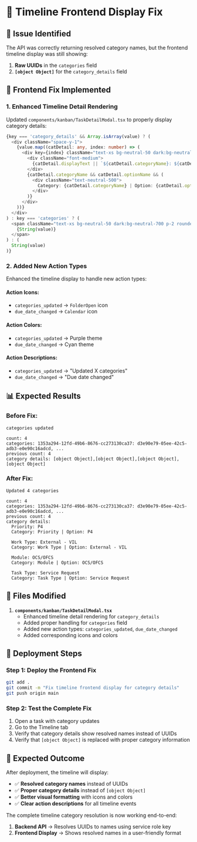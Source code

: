 # 🎯 Timeline Frontend Display Fix

## 🚨 **Issue Identified**

The API was correctly returning resolved category names, but the frontend timeline display was still showing:
1. **Raw UUIDs** in the `categories` field
2. **`[object Object]`** for the `category_details` field

## 🔧 **Frontend Fix Implemented**

### **1. Enhanced Timeline Detail Rendering**
Updated `components/kanban/TaskDetailModal.tsx` to properly display category details:

```typescript
{key === 'category_details' && Array.isArray(value) ? (
  <div className="space-y-1">
    {value.map((catDetail: any, index: number) => (
      <div key={index} className="text-xs bg-neutral-50 dark:bg-neutral-700 p-2 rounded">
        <div className="font-medium">
          {catDetail.displayText || `${catDetail.categoryName}: ${catDetail.optionName || 'N/A'}`}
        </div>
        {catDetail.categoryName && catDetail.optionName && (
          <div className="text-neutral-500">
            Category: {catDetail.categoryName} | Option: {catDetail.optionName}
          </div>
        )}
      </div>
    ))}
  </div>
) : key === 'categories' ? (
  <span className="text-xs bg-neutral-50 dark:bg-neutral-700 p-2 rounded">
    {String(value)}
  </span>
) : (
  String(value)
)}
```

### **2. Added New Action Types**
Enhanced the timeline display to handle new action types:

#### **Action Icons:**
- `categories_updated` → `FolderOpen` icon
- `due_date_changed` → `Calendar` icon

#### **Action Colors:**
- `categories_updated` → Purple theme
- `due_date_changed` → Cyan theme

#### **Action Descriptions:**
- `categories_updated` → "Updated X categories"
- `due_date_changed` → "Due date changed"

## 📊 **Expected Results**

### **Before Fix:**
```
categories updated

count: 4
categories: 1353a294-12fd-49b6-8676-cc273130ca37: d3e90e79-05ee-42c5-adb3-e0e90c16adcd, ...
previous count: 4
category details: [object Object],[object Object],[object Object],[object Object]
```

### **After Fix:**
```
Updated 4 categories

count: 4
categories: 1353a294-12fd-49b6-8676-cc273130ca37: d3e90e79-05ee-42c5-adb3-e0e90c16adcd, ...
previous count: 4
category details:
  Priority: P4
  Category: Priority | Option: P4
  
  Work Type: External - VIL
  Category: Work Type | Option: External - VIL
  
  Module: OCS/OFCS
  Category: Module | Option: OCS/OFCS
  
  Task Type: Service Request
  Category: Task Type | Option: Service Request
```

## 🎯 **Files Modified**

1. **`components/kanban/TaskDetailModal.tsx`**
   - Enhanced timeline detail rendering for `category_details`
   - Added proper handling for `categories` field
   - Added new action types: `categories_updated`, `due_date_changed`
   - Added corresponding icons and colors

## 🚀 **Deployment Steps**

### **Step 1: Deploy the Frontend Fix**
```bash
git add .
git commit -m "Fix timeline frontend display for category details"
git push origin main
```

### **Step 2: Test the Complete Fix**
1. Open a task with category updates
2. Go to the Timeline tab
3. Verify that category details show resolved names instead of UUIDs
4. Verify that `[object Object]` is replaced with proper category information

## 🎉 **Expected Outcome**

After deployment, the timeline will display:
- ✅ **Resolved category names** instead of UUIDs
- ✅ **Proper category details** instead of `[object Object]`
- ✅ **Better visual formatting** with icons and colors
- ✅ **Clear action descriptions** for all timeline events

The complete timeline category resolution is now working end-to-end:
1. **Backend API** → Resolves UUIDs to names using service role key
2. **Frontend Display** → Shows resolved names in a user-friendly format
